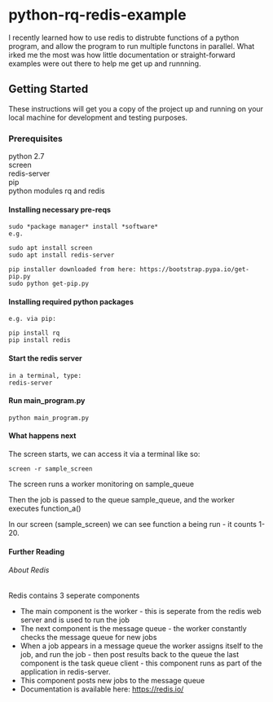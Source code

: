 # python-rq-redis-example

I recently learned how to use redis to distrubte functions of a python program, and allow the program to run multiple functons in parallel. What irked me the most was how little documentation or straight-forward examples were out there to help me get up and runnning.

## Getting Started

These instructions will get you a copy of the project up and running on your local machine for development and testing purposes.

### Prerequisites

python 2.7  
screen  
redis-server  
pip  
python modules rq and redis  


#### Installing necessary pre-reqs
```
sudo *package manager* install *software*
e.g.

sudo apt install screen
sudo apt install redis-server

pip installer downloaded from here: https://bootstrap.pypa.io/get-pip.py
sudo python get-pip.py

```

#### Installing required python packages


```
e.g. via pip:

pip install rq
pip install redis
```


#### Start the redis server

```
in a terminal, type:
redis-server
```

#### Run main_program.py
```
python main_program.py
```

#### What happens next
The screen starts, we can access it via a terminal like so:
```
screen -r sample_screen
```
The screen runs a worker monitoring on sample_queue

Then the job is passed to the queue sample_queue, and the worker executes function_a() 


In our screen (sample_screen) we can see function a being run - it counts 1-20.

  
#### Further Reading
###### About Redis
Redis contains 3 seperate components  
  
- The main component is the worker - this is seperate from the redis web server and is used to run the job  
- The next component is the message queue - the worker constantly checks the message queue for new jobs
- When a job appears in a message queue the worker assigns itself to the job, and run the job - then post results back to the queue 
the last component is the task queue client - this component runs as part of the application in redis-server.  
- This component posts new jobs to the message queue 
- Documentation is available here: https://redis.io/

